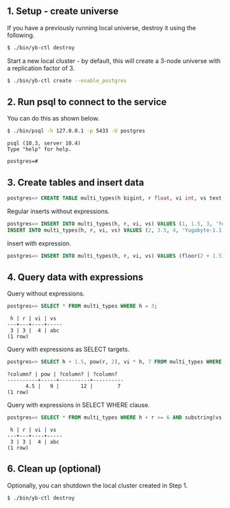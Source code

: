## 1. Setup - create universe

If you have a previously running local universe, destroy it using the following.

```sh
$ ./bin/yb-ctl destroy
```

Start a new local cluster - by default, this will create a 3-node universe with a replication factor of 3. 

```sh
$ ./bin/yb-ctl create --enable_postgres
```

## 2. Run psql to connect to the service

You can do this as shown below.

```sh
$ ./bin/psql -h 127.0.0.1 -p 5433 -U postgres
```

```
psql (10.3, server 10.4)
Type "help" for help.

postgres=#
```

## 3. Create tables and insert data

```sql
postgres=> CREATE TABLE multi_types(h bigint, r float, vi int, vs text, PRIMARY KEY (h, r));
```

Regular inserts without expressions.

```sql
postgres=> INSERT INTO multi_types(h, r, vi, vs) VALUES (1, 1.5, 3, 'Yugabyte');
INSERT INTO multi_types(h, r, vi, vs) VALUES (2, 3.5, 4, 'Yugabyte-1.1');
```

Insert with expression.

```sql
postgres=> INSERT INTO multi_types(h, r, vi, vs) VALUES (floor(2 + 1.5), log(3, 27), ceil(pi()), 'ab' || 'c');
```

## 4. Query data with expressions

Query without expressions.

```sql
postgres=> SELECT * FROM multi_types WHERE h = 3;
```

```
 h | r | vi | vs  
---+---+----+-----
 3 | 3 |  4 | abc
(1 row)
```

Query with expressions as SELECT targets.

```sql
postgres=> SELECT h + 1.5, pow(r, 2), vi * h, 7 FROM multi_types WHERE h = 3;
```

```
?column? | pow | ?column? | ?column? 
----------+-----+----------+----------
      4.5 |   9 |       12 |        7
(1 row)
```

Query with expressions in SELECT WHERE clause.

```sql
postgres=> SELECT * FROM multi_types WHERE h + r >= 6 AND substring(vs from 2) = 'bc';
```

```
 h | r | vi | vs
---+---+----+-----
 3 | 3 |  4 | abc
(1 row)
```

## 6. Clean up (optional)

Optionally, you can shutdown the local cluster created in Step 1.

```sh
$ ./bin/yb-ctl destroy
```
